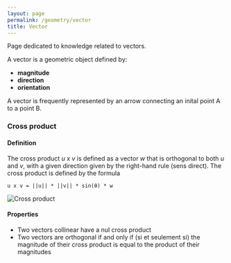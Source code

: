 ```yaml
---
layout: page
permalink: /geometry/vector
title: Vector
---
```


Page dedicated to knowledge related to vectors.

A vector is a geometric object defined by:
- **magnitude**
- **direction**
- **orientation**

A vector is frequently represented by an arrow connecting an inital point A to a point B.

### Cross product

#### Definition

The cross product *u* x *v* is defined as a vector *w* that is orthogonal to both *u* and *v*, with a given direction given by the right-hand rule (sens direct). The cross product is defined by the formula

```
u x v = ||u|| * ||v|| * sin(θ) * w
```

![Cross product](/wiki/assets/geometry/vector/cross_product.jpg)

#### Properties

- Two vectors collinear have a nul cross product
- Two vectors are orthogonal if and only if (si et seulement si) the magnitude of their cross product is equal to the product of their magnitudes